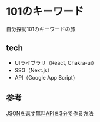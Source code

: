 # 101のキーワード

自分探訪101のキーワードの旅

## tech

- UIライブラリ（React, Chakra-ui）
- SSG（Next.js）
- API（Google App Script）

## 参考

[JSONを返す無料APIを3分で作る方法
](https://qiita.com/ykhirao/items/a41322085ab55837b88e)